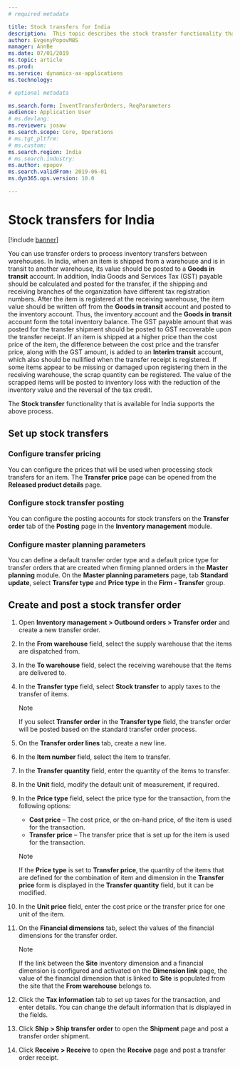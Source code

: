 ```yaml
---
# required metadata

title: Stock transfers for India
description:  This topic describes the stock transfer functionality that is available for India in Microsoft Dynamics 365 for Finance and Operations.
author: EvgenyPopovMBS
manager: AnnBe
ms.date: 07/01/2019
ms.topic: article
ms.prod: 
ms.service: dynamics-ax-applications
ms.technology: 

# optional metadata

ms.search.form: InventTransferOrders, ReqParameters
audience: Application User
# ms.devlang: 
ms.reviewer: josaw
ms.search.scope: Core, Operations
# ms.tgt_pltfrm: 
# ms.custom: 
ms.search.region: India
# ms.search.industry: 
ms.author: epopov
ms.search.validFrom: 2019-06-01
ms.dyn365.ops.version: 10.0

---
```


# Stock transfers for India

[!include [banner](../includes/banner.md)]

You can use transfer orders to process inventory transfers between warehouses. In India, when an item is shipped from a warehouse and is in transit to another warehouse, its value should be posted to a **Goods in transit** account. In addition, India Goods and Services Tax (GST) payable should be calculated and posted for the transfer, if the shipping and receiving branches of the organization have different tax registration numbers. After the item is registered at the receiving warehouse, the item value should be written off from the **Goods in transit** account and posted to the inventory account. Thus, the inventory account and the **Goods in transit** account form the total inventory balance. The GST payable amount that was posted for the transfer shipment should be posted to GST recoverable upon the transfer receipt. If an item is shipped at a higher price than the cost price of the item, the difference between the cost price and the transfer price, along with the GST amount, is added to an **Interim transit** account, which also should be nullified when the transfer receipt is registered. If some items appear to be missing or damaged upon registering them in the receiving warehouse, the scrap quantity can be registered. The value of the scrapped items will be posted to inventory loss with the reduction of the inventory value and the reversal of the tax credit. 

The **Stock transfer** functionality that is available for India supports the above process.

## Set up stock transfers

### Configure transfer pricing

You can configure the prices that will be used when processing stock transfers for an item. The **Transfer price** page can be opened from the **Released product details** page.

### Configure stock transfer posting

You can configure the posting accounts for stock transfers on the **Transfer order** tab of the **Posting** page in the **Inventory management** module.

### Configure master planning parameters

You can define a default transfer order type and a default price type for transfer orders that are created when firming planned orders in the **Master planning** module. On the **Master planning parameters** page, tab **Standard update**, select **Transfer type** and **Price type** in the **Firm - Transfer** group.

## Create and post a stock transfer order

1.  Open **Inventory management > Outbound orders > Transfer order** and create a new transfer order.

2.  In the **From warehouse** field, select the supply warehouse that the items are dispatched from.

3.  In the **To warehouse** field, select the receiving warehouse that the items are delivered to.

4.  In the **Transfer type** field, select **Stock transfer** to apply taxes to the transfer of items.
    

    > [!NOTE]
    > If you select **Transfer order** in the **Transfer type** field, the transfer order will be posted based on the standard transfer order process.

5.  On the **Transfer order lines** tab, create a new line.

6.  In the **Item number** field, select the item to transfer.

7.  In the **Transfer quantity** field, enter the quantity of the items to transfer.

8.  In the **Unit** field, modify the default unit of measurement, if required.

9.  In the **Price type** field, select the price type for the transaction, from the following options:
    
    - **Cost price** – The cost price, or the on-hand price, of the item is used for the transaction.
    - **Transfer price** – The transfer price that is set up for the item is used for the transaction.
    
    > [!NOTE]
    > If the **Price type** is set to **Transfer price**, the quantity of the items that are defined for the combination of item and dimension in the **Transfer price** form is displayed in the **Transfer quantity** field, but it can be modified.

10.  In the **Unit price** field, enter the cost price or the transfer price for one unit of the item.

11. On the **Financial dimensions** tab, select the values of the financial dimensions for the transfer order. 

    > [!NOTE]
    > If the link between the **Site** inventory dimension and a financial dimension is configured and activated on the **Dimension link** page, the value of the financial dimension that is linked to **Site** is populated from the site that the **From warehouse** belongs to.

12.  Click the **Tax information** tab to set up taxes for the transaction, and enter details. You can change the default information that is displayed in the fields.

13. Click **Ship > Ship transfer order** to open the **Shipment** page and post a transfer order shipment.

14. Click **Receive > Receive** to open the **Receive** page and post a transfer order receipt.
